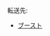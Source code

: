 <div class="redirectMsg">

転送先:

-   [ブースト](/%E3%83%96%E3%83%BC%E3%82%B9%E3%83%88 "ブースト")

</div>

<div class="mw-parser-output">

</div>
